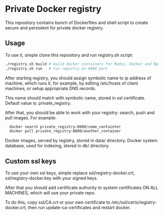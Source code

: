 # Private Docker registry

This repository contains bunch of Dockerfiles and shell script to
create secure and persistent for private docker registry.

## Usage

To use it, simple clone this repository and run registry.sh script:
```bash
./registry.sh build # build docker containers for Redis, Docker and Nginx
./registry.sh run   # run registry on 8080 port
```

After starting registry, you should assign symbolic name to
ip address of machine, which runs it, for example, by editing
/etc/hosts of client machines, or setup appropriate DNS records.

This name should match with symbolic name, stored in ssl certificate.
Default value is: private_registry. 

After that, you should be able to work with your registry: 
search, push and pull images. For example:

```bash
  docker search private_registry:8080/some_containter
  docker pull private_registry:8080/another_container
```

Docker images, served by registry, stored in data/ directory.
Docker system database, used for indexing, stored in db/ directory.

## Custom ssl keys

To use your own ssl keys, simple replace ssl/registry-docker.crt,
ssl/registry-docker.key with your signed keys.

After that you should add certificate authority to system certificates
ON ALL MACHINES, which will use your private repo.

To do this, copy ssl/CA.crt or your own certificate to
/etc/ssl/certs/registry-docker.crt,
then run update-ca-certificates and restart docker.
